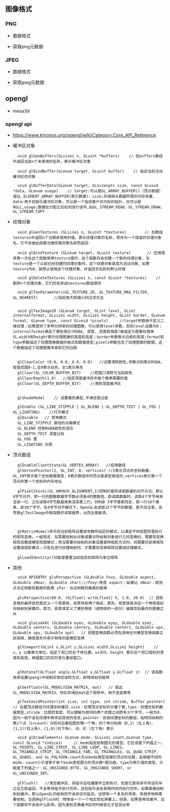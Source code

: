 ## 图像格式
### PNG
* 数据格式

* 获取png元数据

### JPEG
* 数据格式

* 获取jpeg元数据

## opengl
* mesa3d

### opengl api
* https://www.khronos.org/opengl/wiki/Category:Core_API_Reference

* 缓冲区对象
    
        void glGenBuffers(GLsizei n, GLuint *buffers)    // 在buffers数组中返回当前n个未使用的名称，表示缓冲区对象

        void glBindBuffer(GLenum target, GLuint buffer)    // 指定当前活动缓冲区的对象

        void glBufferData(GLenum target, GLsizeiptr size, const GLvoid *data, GLenum usage)    // target:可以是GL_ARRAY_BUFFER()（顶点数据）或GL_ELEMENT_ARRAY_BUFFER(索引数据)，size:存储相关数据所需的内存容量，data:用于初始化缓冲区对象，可以是一个指向客户区内存的指针，也可以是NULL,usage:数据在分配之后如何进行读写,如GL_STREAM_READ，GL_STREAM_DRAW，GL_STREAM_COPY

* 纹理对象

        void glGenTextures (GLsizei n, GLuint *textures)        // 在数组textures中返回n个当期未使用的值，表示纹理对象的名称，零作为一个保留的纹理对象名，它不会被此函数当做纹理对象名称而返回

        void glBindTexture (GLenum target, GLuint texture)       // 应用程序第一次在这个函数使用texture值时，这个函数将会创建一个新的纹理对象，当texture是一个以前已经创建的纹理对象时，这个纹理对象就成为活动对象，如果texture为0，就停止使用这个纹理对象，并返回无名称的默认纹理

        void glDeleteTextures (GLsizei n, const GLuint *textures)    // 删除n个纹理对象，它们的名称由textures数组提供

        void glTexParameteri(GL_TEXTURE_2D, GL_TEXTURE_MAG_FILTER, GL_NEAREST)       //指定放大和缩小的过滤方法


        void glTexImage2D (GLenum target, GLint level, GLint internalformat, GLsizei width, GLsizei height, GLint border, GLenum format, GLenum type, const GLvoid *pixels)     //target参数用于定义二维纹理；如果提供了多种分辨率的纹理图像，可以使用level参数，否则level设置为0；internalformat确定了哪些成分(RGBA, 深度, 亮度和强度)被选定为图像纹理单元,width和height表示纹理图像的宽度和高度；border参数表示边框的宽度;format和type参数描述了纹理图像数据的格式和数据类型;pixels参数包含了纹理图像的数据，这个数据描述了纹理图像本身和它的边框


        glClearColor (0.0, 0.0, 0.0, 0.0)   //设置清除颜色,参数分别表示RGBA，取值范围0-1,全0表示白色，全1表示黑色
        glClear(GL_COLOR_BUFFER_BIT)    //把窗口清除为当前颜色
        glClearDepth(1.0)   //指定深度缓冲区中每个像素需要的值
        glClear(GL_DEPTH_BUFFER_BIT)    //清除深度缓冲区


        glShadeModel    // 设置着色模型,平滑还是过度

        glEnable (GL_LINE_STIPPLE | GL_BLEND | GL_DEPTH_TEST | GL_FOG | GL_LIGHTING)    //打开模式
        glDisable   // 禁用模式
        GL_LINE_STIPPLE 直线的点画模式
        GL_BLEND 控制RGBA颜色的混合
        GL_DEPTH_TEST 深度比较
        GL_FOG 雾
        GL_LIGHTING 光照


* 顶点数组
        
        glEnableClientState(GL_VERTEX_ARRAY)   //启用数组
        glVertexPointer(2, GL_INT, 0, vertices) //2表示顶点的坐标数量，GL_INT表示每个坐标数据类型，0表示数组中的顶点是紧密相连的,vertices表示第一个顶点的第一个坐标的内存地址     

        glPixelStorei(GL_UNPACK_ALIGNMENT,1)控制的是所读取数据的对齐方式，默认4字节对齐，即一行的图像数据字节数必须是4的整数倍，即读取数据时，读取4个字节用来渲染一行，之后读取4字节数据用来渲染第二行。对RGB 3字节像素而言，若一行10个像素，即30个字节，在4字节对齐模式下，OpenGL会读取32个字节的数据，若不加注意，会导致glTextImage中致函数的读取越界，从而全面崩溃。



        glMatrixMode()命令将当前矩阵设置成参数所指定的模式，以满足不同绘图所需执行的矩阵变换。一般而言，在需要绘制出对象或要对所绘制对象进行几何变换时，需要将变换矩阵设置成模型视图模式；而当需要对绘制的对象设置某种投影方式时，则需要将变换矩阵设置成投影模式；只有在进行纹理映射时，才需要将变换矩阵设置成纹理模式。

        glLoadIdentity()功能是重置当前指定的矩阵为单位矩阵

* 其他
        
        void APIENTRY gluPerspective (GLdouble fovy, GLdouble aspect, GLdouble zNear, GLdouble zFar);//fovy:角度 aspect：纵横比 zNear：观测点与近侧裁剪截面的距离 zFar：与远侧裁剪截面的距离

        gluPerspective(60.0, (GLfloat) w/(GLfloat) h, 1.0, 20.0)  // 投影变换的最终目的是定义一个视景体，视景体有两个用途，首先，视景体是决定一个物体是如何映射到屏幕的，其次，视景体定义了哪些物体（或物体的一部分）被裁剪到最终的图像之外

        void gluLookAt (GLdouble eyex, GLdouble eyey, GLdouble eyez, GLdouble centerx, GLdouble centery, GLdouble centerz, GLdouble upx, GLdouble upy, GLdouble upz)   // 视图变换函数必须在调用任何模型变换函数之前调用，确保首先作用于物体的是模型变换

        glViewport(GLint x,GLint y,GLsizei width,GLsizei height)    // x，y 以像素为单位，指定了视口的左下角位置。width，height 表示这个视口矩形的宽度和高度，根据窗口的实时变化重绘窗口。


        glRotatef(GLfloat angle,GLfloat x,GLfloat y,GLfloat z)  // 该函数用来设置opengl中绘制实体的自转方式，即物体如何旋转

        glGetFloatv(GL_MODELVIEW_MATRIX, mat)   // 取出GL_MODELVIEW_MATRIX，然后存储在mat这个矩阵中，用于逆变换等

        glTexCoordPointer(int size, int type, int stride, Buffer pointer)   // 设置顶点数组为纹理坐标缓存,size：纹理顶点坐标的分量个数,type：纹理坐标的数据类型,stride：位图的宽度，可以理解为相邻的两个纹理之间跨多少个字节，一般为0，因为一般不会在纹理中再添加其他的信息,pointer：存放纹理坐标的数组，指明将绘制的第i个点（i<count）分别对应着贴图的哪一个角，四个角分别用（0,1)（左上角）、(1,1)(右上角)、(1,0)(右下角)、（0，0）(左下角）表示

        void glDrawElements( GLenum mode, GLsizei count,GLenum type, const GLvoid *indices）    // mode指定绘制图元的类型，它应该是下列值之一，GL_POINTS, GL_LINE_STRIP, GL_LINE_LOOP, GL_LINES, GL_TRIANGLE_STRIP, GL_TRIANGLE_FAN, GL_TRIANGLES, GL_QUAD_STRIP, GL_QUADS, and GL_POLYGON.count为以mode类型连接的顶点的总数，且根据不同的mode，count小于或等于单个mode类型图元的顶点数*图元数。type为索引值的类型，只能是下列值之一：GL_UNSIGNED_BYTE, GL_UNSIGNED_SHORT, or GL_UNSIGNED_INT。

        glFlush()   //清空缓冲区，将指令送往缓硬件立即执行，但是它是将命令传送完毕之后立即返回，不会等待指令执行完毕。这些指令会在有限时间内执行完毕。如果直接绘制到前缓冲，那么OpenGL的绘制将不会有任何延迟。设想有一个复杂的场景，有很多物体需要绘制。当调用glFlush时，物体会一个一个地出现在屏幕上。但是，如果使用双缓冲，这个函数将不会有什么影响，因为直到交换缓冲区的时候变化才显现出来


